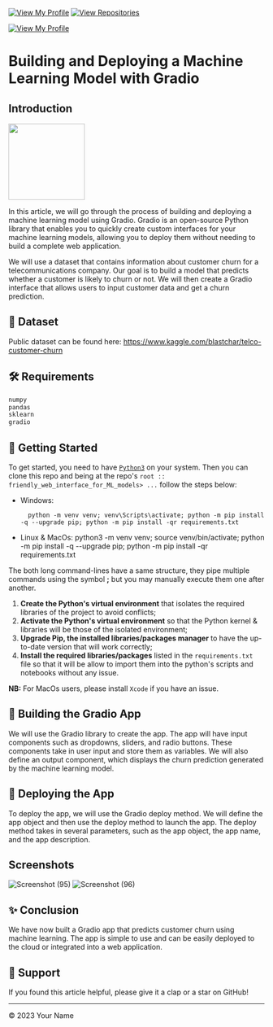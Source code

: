 [![View My Profile](https://img.shields.io/badge/View-My_Profile-green?logo=GitHub)](https://github.com/your-github-username)
[![View Repositories](https://img.shields.io/badge/View-My_Repositories-blue?logo=GitHub)](https://github.com/your-github-username?tab=repositories)

[![View My Profile](https://img.shields.io/badge/MEDIUM-Article-purple?logo=Medium)](https://medium.com/@emmanuel.ikogho/deploying-a-machine-learning-model-with-gradio-97d4f8c5e795)

# Building and Deploying a Machine Learning Model with Gradio

## Introduction

<img src="https://i.ytimg.com/vi/RiCQzBluTxU/maxresdefault.jpg" width="150">

In this article, we will go through the process of building and deploying a machine learning model using Gradio. Gradio is an open-source Python library that enables you to quickly create custom interfaces for your machine learning models, allowing you to deploy them without needing to build a complete web application.

We will use a dataset that contains information about customer churn for a telecommunications company. Our goal is to build a model that predicts whether a customer is likely to churn or not. We will then create a Gradio interface that allows users to input customer data and get a churn prediction.

## 📁 Dataset

Public dataset can be found here: https://www.kaggle.com/blastchar/telco-customer-churn

## 🛠️ Requirements

```python
numpy
pandas
sklearn
gradio
```

## 🚀 Getting Started

To get started, you need to have [`Python3`](https://www.python.org/) on your system. Then you can clone this repo and being at the repo's `root :: friendly_web_interface_for_ML_models> ...` follow the steps below:

- Windows:

        python -m venv venv; venv\Scripts\activate; python -m pip install -q --upgrade pip; python -m pip install -qr requirements.txt

- Linux & MacOs:
        python3 -m venv venv; source venv/bin/activate; python -m pip install -q --upgrade pip; python -m pip install -qr requirements.txt

The both long command-lines have a same structure, they pipe multiple commands using the symbol **;** but you may manually execute them one after another.

1. **Create the Python's virtual environment** that isolates the required libraries of the project to avoid conflicts;
2. **Activate the Python's virtual environment** so that the Python kernel & libraries will be those of the isolated environment;
3. **Upgrade Pip, the installed libraries/packages manager** to have the up-to-date version that will work correctly;
4. **Install the required libraries/packages** listed in the `requirements.txt` file so that it will be allow to import them into the python's scripts and notebooks without any issue.

**NB:** For MacOs users, please install `Xcode` if you have an issue.

## 🔧 Building the Gradio App

We will use the Gradio library to create the app. The app will have input components such as dropdowns, sliders, and radio buttons. These components take in user input and store them as variables. We will also define an output component, which displays the churn prediction generated by the machine learning model.

## 🚀 Deploying the App

To deploy the app, we will use the Gradio deploy method. We will define the app object and then use the deploy method to launch the app. The deploy method takes in several parameters, such as the app object, the app name, and the app description.

## Screenshots
![Screenshot (95)](https://user-images.githubusercontent.com/102419217/232255094-3e3aea3c-d436-430a-81aa-68c025bd5020.png)
![Screenshot (96)](https://user-images.githubusercontent.com/102419217/232255106-ed5cb2bd-1954-40f8-a10e-a1d68941761a.png)

## ✨ Conclusion

We have now built a Gradio app that predicts customer churn using machine learning. The app is simple to use and can be easily deployed to the cloud or integrated into a web application.

## 👏 Support

If you found this article helpful, please give it a clap or a star on GitHub!

---

<p>&copy; 2023 Your Name</p>
